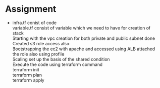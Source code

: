 # Assignment
* infra.tf conist of code <br/>
variable.tf consist of variable which we need to have for creation of stack<br/>
Starting with the vpc creation for both private and public subnet done <br/>
Created s3 role access also <br/>
Bootstrapping the ec2 with  apache and accessed using ALB attached the role also using profile <br/>
Scaling set up the basis of the shared condition <br/>
Execute the code using terraform command <br/>
terraform init <br/>
terraform plan <br/>
terraform apply <br/>
